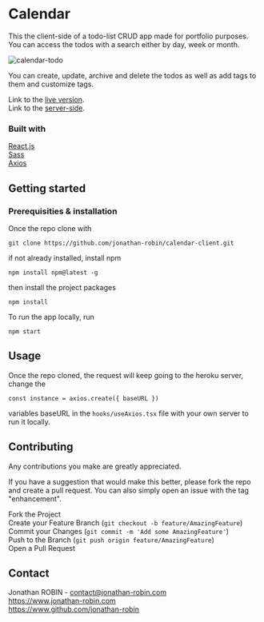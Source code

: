 # Calendar
This the client-side of a todo-list CRUD app made for portfolio purposes.\
You can access the todos with a search either by day, week or month.

![calendar-todo](https://user-images.githubusercontent.com/63792769/138565001-c062e21d-c0bc-43fa-b353-ec8e732b3bd8.gif)

You can create, update, archive and delete the todos as well as add tags to them and customize tags.

Link to the [live version](https://api-calendar.jonathan-robin.com).\
Link to the [server-side](https://github.com/jonathan-robin/calendar-server.git).

### Built with 

[React.js](https://fr.reactjs.org/)\
[Sass](https://sass-lang.com/)\
[Axios]('https://axios-http.com/docs/intro')

## Getting started
### Prerequisities & installation
Once the repo clone with

```
git clone https://github.com/jonathan-robin/calendar-client.git
```
if not already installed, install npm 
```
npm install npm@latest -g
```
then install the project packages
```
npm install
```
To run the app locally, run 
```
npm start
```
## Usage
Once the repo cloned, the request will keep going to the heroku server, change the 
```
const instance = axios.create({ baseURL })
```
variables baseURL in the ```hooks/useAxios.tsx``` file with your own server to run it locally.

## Contributing

Any contributions you make are greatly appreciated.

If you have a suggestion that would make this better, please fork the repo and create a pull request. You can also simply open an issue with the tag "enhancement".

Fork the Project\
Create your Feature Branch (```git checkout -b feature/AmazingFeature```)\
Commit your Changes (```git commit -m 'Add some AmazingFeature'```)\
Push to the Branch (```git push origin feature/AmazingFeature```)\
Open a Pull Request
## Contact
Jonathan ROBIN - contact@jonathan-robin.com\
https://www.jonathan-robin.com \
https://www.github.com/jonathan-robin
